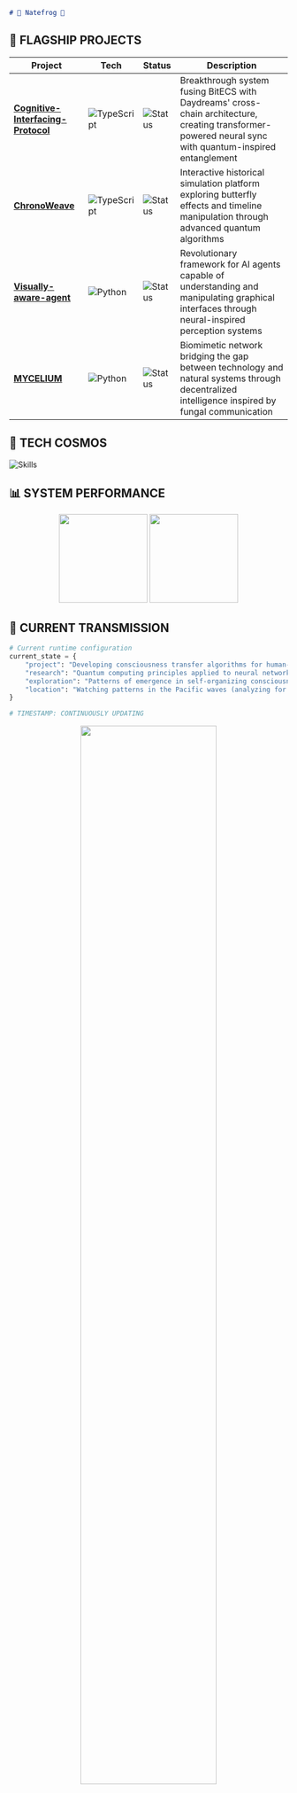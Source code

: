 

```markdown
# 🌊 Natefrog 🐸

```

</td>
</tr>
</table>

## 🚀 FLAGSHIP PROJECTS

| Project | Tech | Status | Description |
|---------|------|--------|-------------|
| [**Cognitive-Interfacing-Protocol**](https://github.com/natefrog808/Cognitive-Interfacing-Protocol) | ![TypeScript](https://img.shields.io/badge/TypeScript-3178C6?style=flat-square&logo=typescript&logoColor=white) | ![Status](https://img.shields.io/badge/STATUS-EVOLVING-8A2387?style=flat-square) | Breakthrough system fusing BitECS with Daydreams' cross-chain architecture, creating transformer-powered neural sync with quantum-inspired entanglement |
| [**ChronoWeave**](https://github.com/natefrog808/ChronoWeave) | ![TypeScript](https://img.shields.io/badge/TypeScript-3178C6?style=flat-square&logo=typescript&logoColor=white) | ![Status](https://img.shields.io/badge/STATUS-SIMULATING-E94057?style=flat-square) | Interactive historical simulation platform exploring butterfly effects and timeline manipulation through advanced quantum algorithms |
| [**Visually-aware-agent**](https://github.com/natefrog808/Visually-aware-agent) | ![Python](https://img.shields.io/badge/Python-3776AB?style=flat-square&logo=python&logoColor=white) | ![Status](https://img.shields.io/badge/STATUS-PERCEIVING-F27121?style=flat-square) | Revolutionary framework for AI agents capable of understanding and manipulating graphical interfaces through neural-inspired perception systems |
| [**MYCELIUM**](https://github.com/natefrog808/MYCELIUM) | ![Python](https://img.shields.io/badge/Python-3776AB?style=flat-square&logo=python&logoColor=white) | ![Status](https://img.shields.io/badge/STATUS-GROWING-00C853?style=flat-square) | Biomimetic network bridging the gap between technology and natural systems through decentralized intelligence inspired by fungal communication |

## 🌌 TECH COSMOS

![Skills](https://skillicons.dev/icons?i=ts,python,js,react,nodejs,nextjs,tensorflow,aws,docker,mongodb,firebase,vscode&theme=dark&perline=6)

## 📊 SYSTEM PERFORMANCE

<p align="center">
  <img height="160em" src="https://github-readme-stats.vercel.app/api?username=natefrog808&show_icons=true&theme=tokyonight&hide_border=true&bg_color=0D1117&title_color=7D3C98&icon_color=7D3C98&text_color=FFFFFF" />
  <img height="160em" src="https://github-readme-streak-stats.herokuapp.com/?user=natefrog808&theme=tokyonight&hide_border=true&background=0D1117&ring=7D3C98&fire=7D3C98&currStreakLabel=7D3C98" />
</p>

## 🌊 CURRENT TRANSMISSION

```python
# Current runtime configuration
current_state = {
    "project": "Developing consciousness transfer algorithms for human-machine symbiosis",
    "research": "Quantum computing principles applied to neural networks in fungal patterns",
    "exploration": "Patterns of emergence in self-organizing consciousness structures",
    "location": "Watching patterns in the Pacific waves (analyzing for higher-order information)"
}

# TIMESTAMP: CONTINUOUSLY UPDATING
```

<p align="center">
  <img src="https://quotes-github-readme.vercel.app/api?type=horizontal&theme=tokyonight&quote=The%20walls%20between%20digital%20and%20physical%20reality%20are%20merely%20convention.%20True%20innovation%20happens%20when%20we%20dissolve%20these%20boundaries.&author=Natefrog%20%7C%20Neural%20Architect" width="70%" />
</p>

<p align="center">
  <a href="https://github.com/natefrog808"><img src="https://img.shields.io/badge/Connecting_dimensions_since-2022-7D3C98?style=for-the-badge" /></a>
</p>

![Footer](https://capsule-render.vercel.app/api?type=waving&color=0:7D3C98,50:E94057,100:F27121&height=150&section=footer&reversal=true)
```

